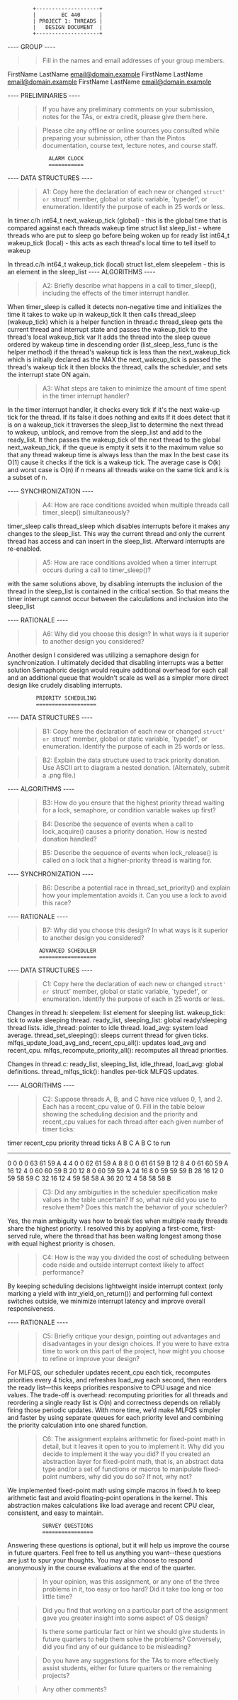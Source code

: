 			+--------------------+
			|        EC 440      |
			| PROJECT 1: THREADS |
			|   DESIGN DOCUMENT  |
			+--------------------+
				   
---- GROUP ----

>> Fill in the names and email addresses of your group members.

FirstName LastName <email@domain.example>
FirstName LastName <email@domain.example>
FirstName LastName <email@domain.example>

---- PRELIMINARIES ----

>> If you have any preliminary comments on your submission, notes for the
>> TAs, or extra credit, please give them here.
 


>> Please cite any offline or online sources you consulted while
>> preparing your submission, other than the Pintos documentation, course
>> text, lecture notes, and course staff.

			     ALARM CLOCK
			     ===========

---- DATA STRUCTURES ----

>> A1: Copy here the declaration of each new or changed `struct' or
>> `struct' member, global or static variable, `typedef', or
>> enumeration.  Identify the purpose of each in 25 words or less.

In timer.c/h
int64_t next_wakeup_tick (global) - this is the global time that is compared against each threads wakeup time
struct list sleep_list - where threads who are put to sleep go before being woken up for ready list
int64_t wakeup_tick (local) - this acts as each thread's local time to tell itself to wakeup

In thread.c/h
int64_t wakeup_tick (local)
struct list_elem sleepelem - this is an element in the sleep_list
---- ALGORITHMS ----

>> A2: Briefly describe what happens in a call to timer_sleep(),
>> including the effects of the timer interrupt handler.

When timer_sleep is called it detects non-negative time and initializes the time it takes to wake up in wakeup_tick
It then calls thread_sleep (wakeup_tick) which is a helper function in thread.c
thread_sleep gets the current thread and interrupt state and passes the wakeup_tick to the thread's local wakeup_tick var
It adds the thread into the sleep queue ordered by wakeup time in descending order (list_sleep_less_func is the helper method)
if the thread's wakeup tick is less than the next_wakeup_tick which is initially declared as the MAX the next_wakeup_tick is passed the thread's wakeup tick
it then blocks the thread, calls the scheduler, and sets the interrupt state ON again.

>> A3: What steps are taken to minimize the amount of time spent in
>> the timer interrupt handler?
> 
In the timer interrupt handler, it checks every tick if it's the next wake-up tick for the thread. If its false it does nothing and exits
If it does detect that it is on a wakeup_tick it traverses the sleep_list to determine the next thread to wakeup, unblock, and remove from the sleep_list
and add to the ready_list. 
It then passes the wakeup_tick of the next thread to the global next_wakeup_tick, if the queue is empty it sets it to the maximum value so that any thread wakeup time is always less than the max
In the best case its O(1) cause it checks if the tick is a wakeup tick. The average case is O(k) and worst case is O(n) if n means all threads wake on the same tick
and k is a subset of n. 

---- SYNCHRONIZATION ----

>> A4: How are race conditions avoided when multiple threads call
>> timer_sleep() simultaneously?

timer_sleep calls thread_sleep which disables interrupts before it makes any changes to the sleep_list. This way the current thread and only
the current thread has access and can insert in the sleep_list. Afterward interrupts are re-enabled.

>> A5: How are race conditions avoided when a timer interrupt occurs
>> during a call to timer_sleep()?

with the same solutions above, by disabling interrupts the inclusion of the thread in the sleep_list is contained in the critical section.
So that means the timer interrupt cannot occur between the calculations and inclusion into the sleep_list

---- RATIONALE ----

>> A6: Why did you choose this design?  In what ways is it superior to
>> another design you considered?
> 
Another design I considered was utilizing a semaphore design for synchronization. I ultimately decided that disabling interrupts was a better solution
Semaphoric design would require additional overhead for each call and an additional queue that wouldn't scale as well as a simpler more direct design
like crudely disabling interrupts.


			 PRIORITY SCHEDULING
			 ===================

---- DATA STRUCTURES ----

>> B1: Copy here the declaration of each new or changed `struct' or
>> `struct' member, global or static variable, `typedef', or
>> enumeration.  Identify the purpose of each in 25 words or less.

>> B2: Explain the data structure used to track priority donation.
>> Use ASCII art to diagram a nested donation.  (Alternately, submit a
>> .png file.)

---- ALGORITHMS ----

>> B3: How do you ensure that the highest priority thread waiting for
>> a lock, semaphore, or condition variable wakes up first?

>> B4: Describe the sequence of events when a call to lock_acquire()
>> causes a priority donation.  How is nested donation handled?

>> B5: Describe the sequence of events when lock_release() is called
>> on a lock that a higher-priority thread is waiting for.

---- SYNCHRONIZATION ----

>> B6: Describe a potential race in thread_set_priority() and explain
>> how your implementation avoids it.  Can you use a lock to avoid
>> this race?

---- RATIONALE ----

>> B7: Why did you choose this design?  In what ways is it superior to
>> another design you considered?

			  ADVANCED SCHEDULER
			  ==================

---- DATA STRUCTURES ----

>> C1: Copy here the declaration of each new or changed `struct' or
>> `struct' member, global or static variable, `typedef', or
>> enumeration.  Identify the purpose of each in 25 words or less.

Changes in thread.h:
sleepelem: list element for sleeping list.
wakeup_tick: tick to wake sleeping thread.
ready_list, sleeping_list: global ready/sleeping thread lists.
idle_thread: pointer to idle thread.
load_avg: system load average.
thread_set_sleeping(): sleeps current thread for given ticks.
mlfqs_update_load_avg_and_recent_cpu_all(): updates load_avg and recent_cpu.
mlfqs_recompute_priority_all(): recomputes all thread priorities.

Changes in thread.c:
ready_list, sleeping_list, idle_thread, load_avg: global definitions.
thread_mlfqs_tick(): handles per-tick MLFQS updates.

---- ALGORITHMS ----

>> C2: Suppose threads A, B, and C have nice values 0, 1, and 2.  Each
>> has a recent_cpu value of 0.  Fill in the table below showing the
>> scheduling decision and the priority and recent_cpu values for each
>> thread after each given number of timer ticks:

timer  recent_cpu        priority         thread
ticks   A   B   C       A   B   C         to run
-----  --  --  --      --  --  --         ------
 0      0   0   0       63  61  59         A
 4      4   0   0       62  61  59         A
 8      8   0   0       61  61  59         B
12      8   4   0       61  60  59         A
16     12   4   0       60  60  59         B
20     12   8   0       60  59  59         A
24     16   8   0       59  59  59         B
28     16  12   0       59  58  59         C
32     16  12   4       59  58  58         A
36     20  12   4       58  58  58         B


>> C3: Did any ambiguities in the scheduler specification make values
>> in the table uncertain?  If so, what rule did you use to resolve
>> them?  Does this match the behavior of your scheduler?

Yes, the main ambiguity was how to break ties when multiple ready threads share the highest priority. I resolved this by applying a first-come, first-served rule, where the thread that has been waiting longest among those with equal highest priority is chosen. 

>> C4: How is the way you divided the cost of scheduling between code
>> nside and outside interrupt context likely to affect performance?

By keeping scheduling decisions lightweight inside interrupt context (only marking a yield with intr_yield_on_return()) and performing full context switches outside, we minimize interrupt latency and improve overall responsiveness.

---- RATIONALE ----

>> C5: Briefly critique your design, pointing out advantages and
>> disadvantages in your design choices.  If you were to have extra
>> time to work on this part of the project, how might you choose to
>> refine or improve your design?

For MLFQS, our scheduler updates recent_cpu each tick, recomputes priorities every 4 ticks, and refreshes load_avg each second, then reorders the ready list—this keeps priorities responsive to CPU usage and nice values. The trade-off is overhead: recomputing priorities for all threads and reordering a single ready list is O(n) and correctness depends on reliably firing those periodic updates. With more time, we’d make MLFQS simpler and faster by using separate queues for each priority level and combining the priority calculation into one shared function.

>> C6: The assignment explains arithmetic for fixed-point math in
>> detail, but it leaves it open to you to implement it.  Why did you
>> decide to implement it the way you did?  If you created an
>> abstraction layer for fixed-point math, that is, an abstract data
>> type and/or a set of functions or macros to manipulate fixed-point
>> numbers, why did you do so?  If not, why not?

We implemented fixed-point math using simple macros in fixed.h to keep arithmetic fast and avoid floating-point operations in the kernel. This abstraction makes calculations like load average and recent CPU clear, consistent, and easy to maintain.

			   SURVEY QUESTIONS
			   ================

Answering these questions is optional, but it will help us improve the
course in future quarters.  Feel free to tell us anything you
want--these questions are just to spur your thoughts.  You may also
choose to respond anonymously in the course evaluations at the end of
the quarter.

>> In your opinion, was this assignment, or any one of the three problems
>> in it, too easy or too hard?  Did it take too long or too little time?

>> Did you find that working on a particular part of the assignment gave
>> you greater insight into some aspect of OS design?

>> Is there some particular fact or hint we should give students in
>> future quarters to help them solve the problems?  Conversely, did you
>> find any of our guidance to be misleading?

>> Do you have any suggestions for the TAs to more effectively assist
>> students, either for future quarters or the remaining projects?

>> Any other comments?
